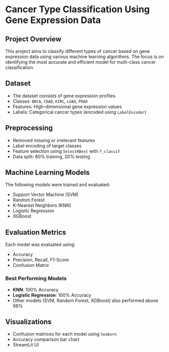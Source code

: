 # Cancer Type Classification Using Gene Expression Data

##  Project Overview
This project aims to classify different types of cancer based on gene expression data using various machine learning algorithms. The focus is on identifying the most accurate and efficient model for multi-class cancer classification.

##  Dataset
- The dataset consists of gene expression profiles.
- Classes: `BRCA`, `COAD`, `KIRC`, `LUAD`, `PRAD`
- Features: High-dimensional gene expression values
- Labels: Categorical cancer types (encoded using `LabelEncoder`)

##  Preprocessing
- Removed missing or irrelevant features
- Label encoding of target classes
- Feature selection using `SelectKBest` with `f_classif`
- Data split: 80% training, 20% testing

##  Machine Learning Models
The following models were trained and evaluated:
- Support Vector Machine (SVM)
- Random Forest
- K-Nearest Neighbors (KNN)
- Logistic Regression
- XGBoost

##  Evaluation Metrics
Each model was evaluated using:
- Accuracy
- Precision, Recall, F1-Score
- Confusion Matrix

###  Best Performing Models
- **KNN**: 100% Accuracy
- **Logistic Regression**: 100% Accuracy
- Other models (SVM, Random Forest, XGBoost) also performed above 98%

##  Visualizations
- Confusion matrices for each model using `Seaborn`
- Accuracy comparison bar chart
- StreamLit UI
